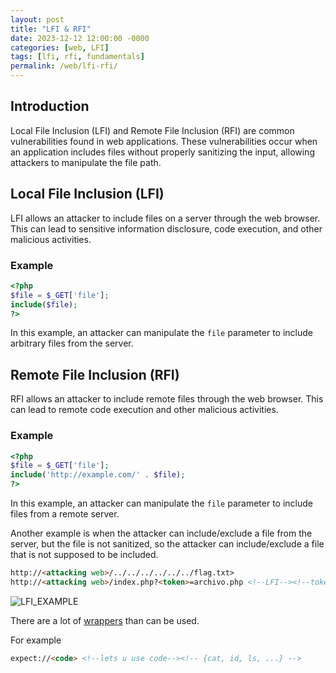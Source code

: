 ```yaml
---
layout: post
title: "LFI & RFI"
date: 2023-12-12 12:00:00 -0000
categories: [web, LFI]
tags: [lfi, rfi, fundamentals]
permalink: /web/lfi-rfi/
---
```


## Introduction

Local File Inclusion (LFI) and Remote File Inclusion (RFI) are common vulnerabilities found in web applications. These vulnerabilities occur when an application includes files without properly sanitizing the input, allowing attackers to manipulate the file path.

## Local File Inclusion (LFI)

LFI allows an attacker to include files on a server through the web browser. This can lead to sensitive information disclosure, code execution, and other malicious activities.

### Example

```php
<?php
$file = $_GET['file'];
include($file);
?>
```

In this example, an attacker can manipulate the `file` parameter to include arbitrary files from the server.

## Remote File Inclusion (RFI)

RFI allows an attacker to include remote files through the web browser. This can lead to remote code execution and other malicious activities.

### Example

```php
<?php
$file = $_GET['file'];
include('http://example.com/' . $file);
?>
```

In this example, an attacker can manipulate the `file` parameter to include files from a remote server.

Another example is when the attacker can include/exclude a file from the server, but the file is not sanitized, so the attacker can include/exclude a file that is not supposed to be included.

```html
http://<attacking web>/../../../../../../flag.txt>
http://<attacking web>/index.php?<token>=archivo.php <!--LFI--><!--token can be file-->
```

![LFI_EXAMPLE](https://prod-files-secure.s3.us-west-2.amazonaws.com/bbb3cbce-afce-45ce-a366-d0eb83e5694a/abe693dd-a993-4141-bd14-cf4a2559a124/87be16ad-4857-4100-ae0d-2a399551902f.png)

There are a lot of [wrappers](https://www.php.net/manual/en/wrappers.php) than can be used.

For example
```html
expect://<code> <!--lets u use code--><!-- {cat, id, ls, ...} -->
```